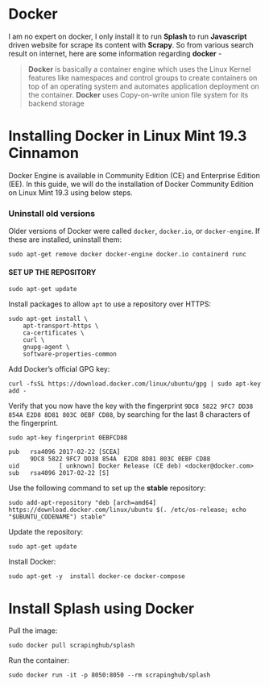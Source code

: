 # Docker 

I am no expert on docker, I only install it to run **Splash**  to run **Javascript** driven website for scrape its content with **Scrapy**.  So from various search result on internet, here are some information regarding **docker** -
	

> **Docker** is basically a container engine which uses the Linux Kernel features like namespaces and control groups to create containers on top of an operating system and automates application deployment on the container. **Docker** uses Copy-on-write union file system for its backend storage




# Installing Docker in Linux Mint 19.3 Cinnamon
Docker Engine is available in Community Edition (CE) and Enterprise Edition (EE). In this guide, we will do the installation of Docker Community Edition on Linux Mint 19.3 using below steps.

### Uninstall old versions
Older versions of Docker were called `docker`, `docker.io`, or `docker-engine`. If these are installed, uninstall them:
```
sudo apt-get remove docker docker-engine docker.io containerd runc
```
#### SET UP THE REPOSITORY
```
sudo apt-get update
```
Install packages to allow `apt` to use a repository over HTTPS:
```
sudo apt-get install \
    apt-transport-https \
    ca-certificates \
    curl \
    gnupg-agent \
    software-properties-common
```
Add Docker’s official GPG key:
```
curl -fsSL https://download.docker.com/linux/ubuntu/gpg | sudo apt-key add -
```
Verify that you now have the key with the fingerprint `9DC8 5822 9FC7 DD38 854A E2D8 8D81 803C 0EBF CD88`, by searching for the last 8 characters of the fingerprint.
```
sudo apt-key fingerprint 0EBFCD88
    
pub   rsa4096 2017-02-22 [SCEA]
      9DC8 5822 9FC7 DD38 854A  E2D8 8D81 803C 0EBF CD88
uid           [ unknown] Docker Release (CE deb) <docker@docker.com>
sub   rsa4096 2017-02-22 [S]
```



Use the following command to set up the **stable** repository:
```
sudo add-apt-repository "deb [arch=amd64] https://download.docker.com/linux/ubuntu $(. /etc/os-release; echo "$UBUNTU_CODENAME") stable"

```
Update the repository:
```
sudo apt-get update
```
Install Docker:
```
sudo apt-get -y  install docker-ce docker-compose
```

# Install Splash using Docker
Pull the image:

	sudo docker pull scrapinghub/splash

Run the container:

	sudo docker run -it -p 8050:8050 --rm scrapinghub/splash





<!--stackedit_data:
eyJoaXN0b3J5IjpbLTk4MzMxMDU0OCwtOTAwNzk2NDIwLC0yNz
I3NDYwNjAsMzMwNjI2NTY0LC0xMDU1MzQyNzE5LC0yMDU3Njc5
MzYyLDY0MDAxOTkxNiwxNjE2MjY4ODIyLDExODEzMzQwNiwtMT
M2NTAxMzc4MSwxMjQ2NzYzNDk2LDMxNTM3MjUyMCwtMjA4ODc0
NjYxMl19
-->